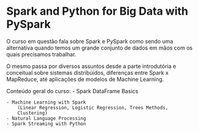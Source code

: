 # Spark and Python for Big Data with PySpark

O curso em questão fala sobre Spark e PySpark como sendo uma alternativa quando 
temos um grande conjunto de dados em mãos com os quais precisamos trabalhar.

O mesmo passa por diversos assuntos desde a parte introdutória e conceitual sobre
sistemas distribúidos, diferenças entre Spark x MapReduce, até aplicações de 
modelos de Machine Learning.

Conteúdo geral do curso:
	- Spark DataFrame Basics
	
	- Machine Learning with Spark
		(Linear Regression, Logistic Regression, Trees Methods, 
		Clustering)
	- Natural Language Processing
	- Spark Streaming with Python
